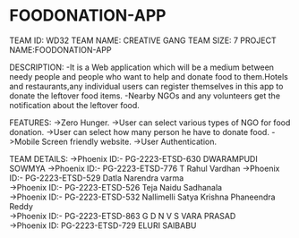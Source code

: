 # FOODONATION-APP

TEAM ID: WD32 
TEAM NAME: CREATIVE GANG 
TEAM SIZE: 7 
PROJECT NAME:FOODONATION-APP 

DESCRIPTION: -It is a Web application which will be a medium between needy people and people who want to help and donate food to them.Hotels and restaurants,any individual users can register themselves in this app to donate the leftover food items. -Nearby NGOs and any volunteers get the notification about the leftover food. 

FEATURES: 
->Zero Hunger. 
->User can select various types of NGO for food donation. 
->User can select how many person he have to donate food. 
->Mobile Screen friendly website. 
->User Authentication. 

TEAM DETAILS: 
->Phoenix ID:- PG-2223-ETSD-630  DWARAMPUDI SOWMYA
->Phoenix ID:- PG-2223-ETSD-776  T Rahul Vardhan
->Phoenix ID:- PG-2223-ETSD-529  Datla  Narendra varma   
->Phoenix ID:- PG-2223-ETSD-526  Teja Naidu Sadhanala   
->Phoenix ID:- PG-2223-ETSD-532  Nallimelli Satya Krishna Phaneendra Reddy   
->Phoenix ID:- PG-2223-ETSD-863  G D N V S VARA PRASAD  
->Phoenix ID: PG-2223-ETSD-729   ELURI SAIBABU
